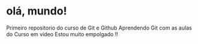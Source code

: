 # olá, mundo!
 Primeiro repositorio do curso de Git e Github
Aprendendo Git com as aulas do Curso em video
Estou muito empolgado !!
